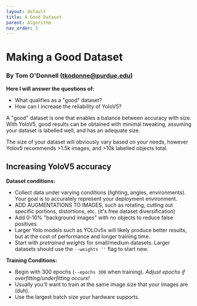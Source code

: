 ```yaml
---
layout: default
title: A Good Dataset
parent: Algorithm
nav_order: 3
---
```


# Making a Good Dataset
### By Tom O'Donnell (tkodonne@purdue.edu)

**Here I will answer the questions of:**
- What qualifies as a "good" dataset?
- How can I increase the reliability of YoloV5?

A "good" dataset is one that enables a balance between accuracy with size. With YoloV5, good results can be obtained with minimal tweaking, assuming your dataset is labelled well, and has an adequate size.

The size of your dataset will obviously vary based on your needs, however Yolov5 recommends >1.5k images, and >10k labelled objects total.

## Increasing YoloV5 accuracy
**Dataset conditions:**
- Collect data under varying conditions (lighting, angles, environments). Your goal is to accurately represent your deployment environment.
- ADD AUGMENTATIONS TO IMAGES, such as rotating, cutting out specific portions, distortions, etc. (it's free dataset diversification)
- Add 0-10% "background images" with no objects to reduce false positives
- Larger Yolo models such as YOLOv5x will likely produce better results, but at the cost of performance and longer training time.
- Start with *pretrained weights* for small/medium datasets. Larger datasets should use the `--weights ''` flag to start new.

**Training Conditions:**
- Begin with 300 epochs (`--epochs 300` when training). *Adjust epochs if overfitting/underfitting occurs!*
- Usually you'll want to train at the same image size that your images are (duh).
- Use the largest batch size your hardware supports.
